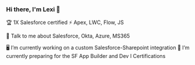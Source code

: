 ### Hi there, I'm Lexi 👋

🏆 1X Salesforce certified
⚡ Apex, LWC, Flow, JS

💬 Talk to me about Salesforce, Okta, Azure, MS365

🖥️ I’m currently working on a custom Salesforce-Sharepoint integration
📓 I’m currently preparing for the SF App Builder and Dev I Certifications


<!--
**LexiTaber/LexiTaber** is a ✨ _special_ ✨ repository because its `README.md` (this file) appears on your GitHub profile.

Here are some ideas to get you started:

- 🔭 I’m currently working on ...
- 🌱 I’m currently learning ...
- 👯 I’m looking to collaborate on ...
- 🤔 I’m looking for help with ...
- 💬 Ask me about ...
- 📫 How to reach me: ...
- 😄 Pronouns: ...
- ⚡ Fun fact: ...
-->
